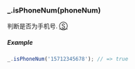 ### _.isPhoneNum(phoneNum)

判断是否为手机号. [&#x24C8;](https://github.com/MuYunyun/diana/blob/master/src/common/regexp/isPhoneNum.ts "View in source")

##### Example
```js
_.isPhoneNum('15712345678'); // => true
```